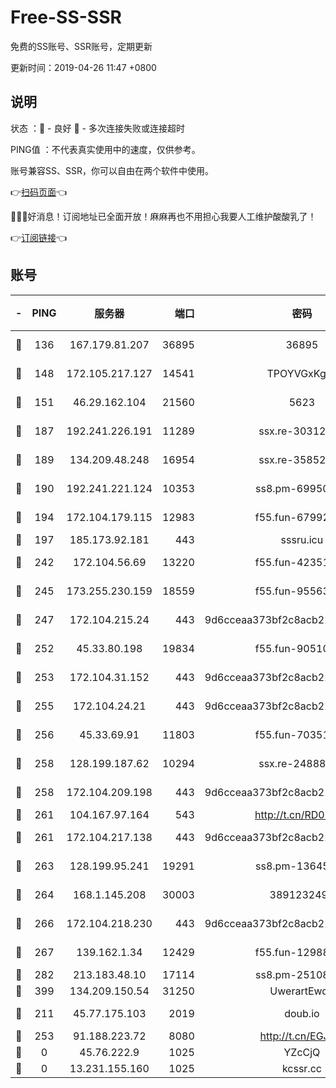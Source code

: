 # Free-SS-SSR

免费的SS账号、SSR账号，定期更新

更新时间：2019-04-26 11:47 +0800

## 说明

状态     ：🙂 - 良好 🙁 - 多次连接失败或连接超时

PING值   ：不代表真实使用中的速度，仅供参考。

账号兼容SS、SSR，你可以自由在两个软件中使用。

👉[扫码页面](https://liesauer.github.io/Free-SS-SSR/)👈

🎉🎉🎉好消息！订阅地址已全面开放！麻麻再也不用担心我要人工维护酸酸乳了！

👉[订阅链接](https://www.liesauer.net/yogurt/subscribe?ACCESS_TOKEN=DAYxR3mMaZAsaqUb)👈

## 账号

|-|PING|服务器|端口|密码|加密方式|区域|
|:----:|:----:|:-----:|-----:|:----:|:----:|:----:|
|🙂|136|167.179.81.207|36895|36895|aes-256-cfb|JP|
|🙂|148|172.105.217.127|14541|TPOYVGxKglpi|aes-256-cfb|JP|
|🙂|151|46.29.162.104|21560|5623|aes-128-ctr|RU|
|🙂|187|192.241.226.191|11289|ssx.re-30312504|aes-256-cfb|US|
|🙂|189|134.209.48.248|16954|ssx.re-35852205|aes-256-cfb|US|
|🙂|190|192.241.221.124|10353|ss8.pm-69950970|aes-256-cfb|US|
|🙂|194|172.104.179.115|12983|f55.fun-67992168|aes-256-cfb|SG|
|🙂|197|185.173.92.181|443|sssru.icu|rc4-md5|RU|
|🙂|242|172.104.56.69|13220|f55.fun-42351111|aes-256-cfb|SG|
|🙂|245|173.255.230.159|18559|f55.fun-95563135|aes-256-cfb|US|
|🙂|247|172.104.215.24|443|9d6cceaa373bf2c8acb22e60b6a58be6|aes-256-cfb|US|
|🙂|252|45.33.80.198|19834|f55.fun-90510062|aes-256-cfb|US|
|🙂|253|172.104.31.152|443|9d6cceaa373bf2c8acb22e60b6a58be6|aes-256-cfb|US|
|🙂|255|172.104.24.21|443|9d6cceaa373bf2c8acb22e60b6a58be6|aes-256-cfb|US|
|🙂|256|45.33.69.91|11803|f55.fun-70351171|aes-256-cfb|US|
|🙂|258|128.199.187.62|10294|ssx.re-24888501|aes-256-cfb|SG|
|🙂|258|172.104.209.198|443|9d6cceaa373bf2c8acb22e60b6a58be6|aes-256-cfb|US|
|🙂|261|104.167.97.164|543|http://t.cn/RD0D7sx|rc4-md5|CA|
|🙂|261|172.104.217.138|443|9d6cceaa373bf2c8acb22e60b6a58be6|aes-256-cfb|US|
|🙂|263|128.199.95.241|19291|ss8.pm-13645319|aes-256-cfb|SG|
|🙂|264|168.1.145.208|30003|3891232494|aes-256-cfb|AU|
|🙂|266|172.104.218.230|443|9d6cceaa373bf2c8acb22e60b6a58be6|aes-256-cfb|US|
|🙂|267|139.162.1.34|12429|f55.fun-12988715|aes-256-cfb|SG|
|🙂|282|213.183.48.10|17114|ss8.pm-25108504|rc4-md5|RU|
|🙂|399|134.209.150.54|31250|UwerartEwqe|chacha20|IN|
|🙂|211|45.77.175.103|2019|doub.io|aes-128-ctr|SG|
|🙁|253|91.188.223.72|8080|http://t.cn/EGJIyrl|rc4-md5|RU|
|🙁|0|45.76.222.9|1025|YZcCjQ|rc4-md5|JP|
|🙁|0|13.231.155.160|1025|kcssr.cc|rc4-md5|JP|
